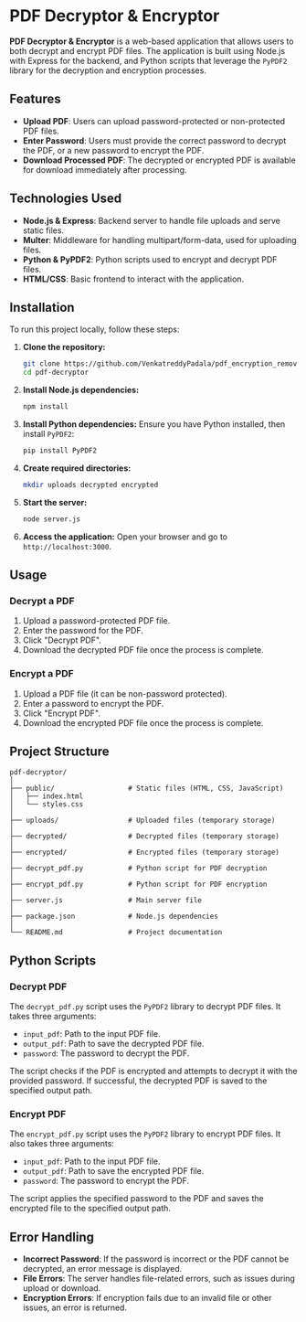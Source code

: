 # PDF Decryptor & Encryptor

**PDF Decryptor & Encryptor** is a web-based application that allows users to both decrypt and encrypt PDF files. The application is built using Node.js with Express for the backend, and Python scripts that leverage the `PyPDF2` library for the decryption and encryption processes.

## Features

- **Upload PDF**: Users can upload password-protected or non-protected PDF files.
- **Enter Password**: Users must provide the correct password to decrypt the PDF, or a new password to encrypt the PDF.
- **Download Processed PDF**: The decrypted or encrypted PDF is available for download immediately after processing.

## Technologies Used

- **Node.js & Express**: Backend server to handle file uploads and serve static files.
- **Multer**: Middleware for handling multipart/form-data, used for uploading files.
- **Python & PyPDF2**: Python scripts used to encrypt and decrypt PDF files.
- **HTML/CSS**: Basic frontend to interact with the application.

## Installation

To run this project locally, follow these steps:

1. **Clone the repository:**
   ```bash
   git clone https://github.com/VenkatreddyPadala/pdf_encryption_removal.git
   cd pdf-decryptor
   ```

2. **Install Node.js dependencies:**
   ```bash
   npm install
   ```

3. **Install Python dependencies:**
   Ensure you have Python installed, then install `PyPDF2`:
   ```bash
   pip install PyPDF2
   ```

4. **Create required directories:**
   ```bash
   mkdir uploads decrypted encrypted
   ```

5. **Start the server:**
   ```bash
   node server.js
   ```

6. **Access the application:**
   Open your browser and go to `http://localhost:3000`.

## Usage

### Decrypt a PDF
1. Upload a password-protected PDF file.
2. Enter the password for the PDF.
3. Click "Decrypt PDF".
4. Download the decrypted PDF file once the process is complete.

### Encrypt a PDF
1. Upload a PDF file (it can be non-password protected).
2. Enter a password to encrypt the PDF.
3. Click "Encrypt PDF".
4. Download the encrypted PDF file once the process is complete.

## Project Structure

```
pdf-decryptor/
│
├── public/                  # Static files (HTML, CSS, JavaScript)
│   ├── index.html
│   └── styles.css
│
├── uploads/                 # Uploaded files (temporary storage)
│
├── decrypted/               # Decrypted files (temporary storage)
│
├── encrypted/               # Encrypted files (temporary storage)
│
├── decrypt_pdf.py           # Python script for PDF decryption
│
├── encrypt_pdf.py           # Python script for PDF encryption
│
├── server.js                # Main server file
│
├── package.json             # Node.js dependencies
│
└── README.md                # Project documentation
```

## Python Scripts

### Decrypt PDF
The `decrypt_pdf.py` script uses the `PyPDF2` library to decrypt PDF files. It takes three arguments:
- `input_pdf`: Path to the input PDF file.
- `output_pdf`: Path to save the decrypted PDF file.
- `password`: The password to decrypt the PDF.

The script checks if the PDF is encrypted and attempts to decrypt it with the provided password. If successful, the decrypted PDF is saved to the specified output path.

### Encrypt PDF
The `encrypt_pdf.py` script uses the `PyPDF2` library to encrypt PDF files. It also takes three arguments:
- `input_pdf`: Path to the input PDF file.
- `output_pdf`: Path to save the encrypted PDF file.
- `password`: The password to encrypt the PDF.

The script applies the specified password to the PDF and saves the encrypted file to the specified output path.

## Error Handling

- **Incorrect Password**: If the password is incorrect or the PDF cannot be decrypted, an error message is displayed.
- **File Errors**: The server handles file-related errors, such as issues during upload or download.
- **Encryption Errors**: If encryption fails due to an invalid file or other issues, an error is returned.
